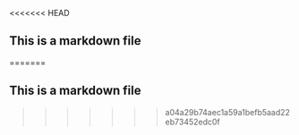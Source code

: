 <<<<<<< HEAD
## This is a markdown file
=======
## This is a markdown file
>>>>>>> a04a29b74aec1a59a1befb5aad22eb73452edc0f
